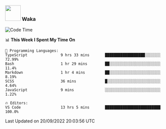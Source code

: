 ### <img src="https://media.giphy.com/media/VgCDAzcKvsR6OM0uWg/giphy.gif" width="50"> Waka

  <!--START_SECTION:waka-->
![Code Time](http://img.shields.io/badge/Code%20Time-882%20hrs%2052%20mins-blue)

📊 **This Week I Spent My Time On** 

```text
💬 Programming Languages: 
TypeScript               9 hrs 33 mins       ██████████████████░░░░░░░   72.99% 
Bash                     1 hr 29 mins        ██░░░░░░░░░░░░░░░░░░░░░░░   11.4% 
Markdown                 1 hr 4 mins         ██░░░░░░░░░░░░░░░░░░░░░░░   8.19% 
SCSS                     36 mins             █░░░░░░░░░░░░░░░░░░░░░░░░   4.64% 
JavaScript               9 mins              ░░░░░░░░░░░░░░░░░░░░░░░░░   1.22%

🔥 Editors: 
VS Code                  13 hrs 5 mins       █████████████████████████   100.0%

```


 Last Updated on 20/09/2022 20:03:56 UTC
<!--END_SECTION:waka-->
